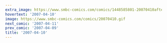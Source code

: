 ```yaml
---
extra_image: https://www.smbc-comics.com/comics/1448585801-20070410after.png
hovertext: '2007-04-10'
image: https://www.smbc-comics.com/comics/20070410.gif
next_comic: '2007-04-11'
prev_comic: '2007-04-09'
title: '2007-04-10'
---
```


